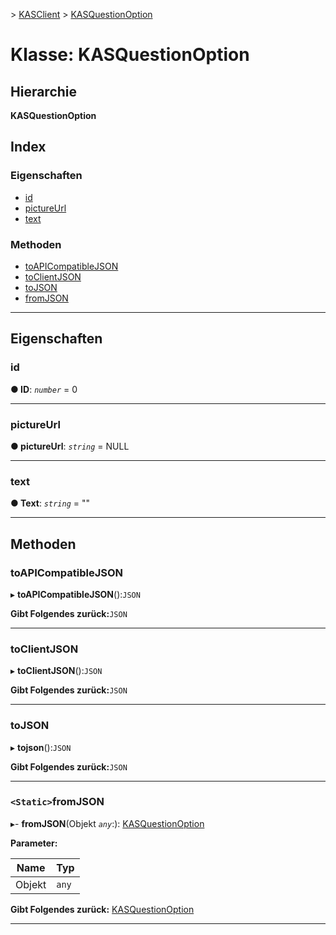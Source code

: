 [](../README.md) > [KASClient](../modules/kasclient.md) > [KASQuestionOption](../classes/kasclient.kasquestionoption.md)

# <a name="class-kasquestionoption"></a>Klasse: KASQuestionOption

## <a name="hierarchy"></a>Hierarchie

**KASQuestionOption**

## <a name="index"></a>Index 

### <a name="properties"></a>Eigenschaften

* [id](kasclient.kasquestionoption.md#id)
* [pictureUrl](kasclient.kasquestionoption.md#pictureurl)
* [text](kasclient.kasquestionoption.md#text)
### <a name="methods"></a>Methoden

* [toAPICompatibleJSON](kasclient.kasquestionoption.md#toapicompatiblejson)
* [toClientJSON](kasclient.kasquestionoption.md#toclientjson)
* [toJSON](kasclient.kasquestionoption.md#tojson)
* [fromJSON](kasclient.kasquestionoption.md#fromjson)

---

## <a name="properties"></a>Eigenschaften

<a id="id"></a>

###  <a name="id"></a>id

**● ID**: *`number`* = 0

___
<a id="pictureurl"></a>

###  <a name="pictureurl"></a>pictureUrl

**● pictureUrl**: *`string`* = NULL

___
<a id="text"></a>

###  <a name="text"></a>text

**● Text**: *`string`* = ""

___

## <a name="methods"></a>Methoden

<a id="toapicompatiblejson"></a>

###  <a name="toapicompatiblejson"></a>toAPICompatibleJSON

▸ **toAPICompatibleJSON**():`JSON`

**Gibt Folgendes zurück:**`JSON`

___
<a id="toclientjson"></a>

###  <a name="toclientjson"></a>toClientJSON

▸ **toClientJSON**():`JSON`

**Gibt Folgendes zurück:**`JSON`

___
<a id="tojson"></a>

###  <a name="tojson"></a>toJSON

▸ **tojson**():`JSON`

**Gibt Folgendes zurück:**`JSON`

___
<a id="fromjson"></a>

### <a name="static-fromjson"></a>`<Static>`fromJSON

▸- **fromJSON**(Objekt *`any`*:): [KASQuestionOption](kasclient.kasquestionoption.md)

**Parameter:**

| Name | Typ |
| ------ | ------ |
| Objekt | `any` |

**Gibt Folgendes zurück:** [KASQuestionOption](kasclient.kasquestionoption.md)

___

